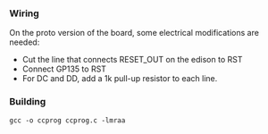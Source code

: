 ### Wiring

On the proto version of the board, some electrical modifications are needed:

 * Cut the line that connects RESET_OUT on the edison to RST
 * Connect GP135 to RST
 * For DC and DD, add a 1k pull-up resistor to each line.

### Building

`gcc -o ccprog ccprog.c -lmraa`
